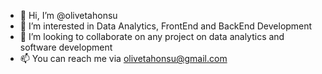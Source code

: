 - 👋 Hi, I’m @olivetahonsu
- 👀 I’m interested in Data Analytics, FrontEnd and BackEnd Development 
- 💞️ I’m looking to collaborate on any project on data analytics and software development
- 📫 You can reach me via olivetahonsu@gmail.com

<!---
olivetahonsu/olivetahonsu is a ✨ special ✨ repository because its `README.md` (this file) appears on your GitHub profile.
You can click the Preview link to take a look at your changes.
--->
